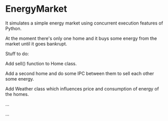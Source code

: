 # EnergyMarket
It simulates a simple energy market using concurrent execution features of Python.


At the moment there's only one home and it buys some energy from the market until it goes bankrupt.


Stuff to do:

Add sell() function to Home class.

Add a second home and do some IPC between them to sell each other some energy.

Add Weather class which influences price and consumption of energy of the homes.

...

...
